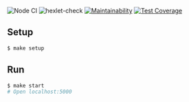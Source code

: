 ![Node CI](https://github.com/Barrierok/backend-project-lvl4/workflows/Node%20CI/badge.svg) ![hexlet-check](https://github.com/Barrierok/backend-project-lvl4/workflows/hexlet-check/badge.svg) [![Maintainability](https://api.codeclimate.com/v1/badges/2b1acb2bbf9921ed8a65/maintainability)](https://codeclimate.com/github/Barrierok/frontend-project-lvl4/maintainability) [![Test Coverage](https://api.codeclimate.com/v1/badges/2b1acb2bbf9921ed8a65/test_coverage)](https://codeclimate.com/github/Barrierok/frontend-project-lvl4/test_coverage)

## Setup

```sh
$ make setup
```

## Run

```sh
$ make start
# Open localhost:5000
```
